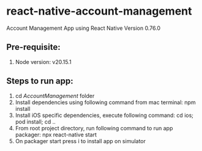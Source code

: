 # react-native-account-management
Account Management App using React Native Version 0.76.0

## Pre-requisite:
1. Node version: v20.15.1
   
## Steps to run app:
1. cd *AccountManagement* folder
2. Install dependencies using following command from mac terminal:
   npm install
3. Install iOS specific dependencies, execute following command:
   cd ios; pod install; cd ..
4. From root project directory, run following command to run app packager:
   npx react-native start
5. On packager start press i to install app on simulator
   
